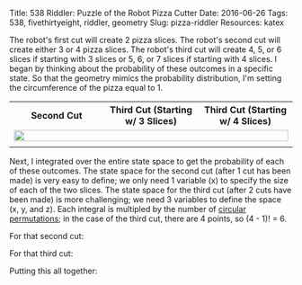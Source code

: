 Title: 538 Riddler: Puzzle of the Robot Pizza Cutter
Date: 2016-06-26
Tags: 538, fivethirtyeight, riddler, geometry
Slug: pizza-riddler
Resources: katex

The robot's first cut will create 2 pizza slices.  The robot's second cut will create either 3 or 4 pizza slices.  The robot's third cut will create 4, 5, or 6 slices if starting with 3 slices or 5, 6, or 7 slices if starting with 4 slices.  I began by thinking about the probability of these outcomes in a specific state.  So that the geometry mimics the probability distribution, I'm setting the circumference of the pizza equal to 1.

<table>
<tr><th style = 'width:33%;'>Second Cut</th><th style = 'width:33%;'>Third Cut (Starting w/ 3 Slices)</th><th style = 'width:33%;'>Third Cut (Starting w/ 4 Slices)</th></tr>
<tr><td colspan = '3'><img src = '/images/pizza-riddler.jpg' width='100%'></td></tr>
<tr>
	<td style = "vertical-align: top;">
		<div class="inline-equation" data-expr="\scriptsize{  P(S_{2} = 3) = A^2 + B^2 }"></div>
		<div class="inline-equation" data-expr="\scriptsize{ P(S_{2} = 4) = 2AB }"></div>
	</td>
	<td>
		<div class="inline-equation" data-expr="\scriptsize{ P(S_{3} = 4 | S_{2} = 3) = A^2 + B^2 + C^2 + D^2 + 2BD }"></div>
		<div class="inline-equation" data-expr="\scriptsize{ P(S_{3} = 5 | S_{2} = 3) = 2 \left( AB + BC + CD + DA \right) }"></div>
		<div class="inline-equation" data-expr="\scriptsize{ P(S_{3} = 6 | S_{2} = 3) = 2AC }"></div>
	</td>
	<td>
		<div class="inline-equation" data-expr="\scriptsize{ P(S_{3} = 5 | S_{2} = 4) = A^2 + B^2 + C^2 + D^2 }"></div>
		<div class="inline-equation" data-expr="\scriptsize{ P(S_{3} = 6 | S_{2} = 4) = 2 \left( AB + BC + CD + DA \right) }"></div>
		<div class="inline-equation" data-expr="\scriptsize{ P(S_{3} = 7 | S_{2} = 4) = 2 \left( AC + BD \right) }"></div>
	</td>
</tr>
</table>

Next, I integrated over the entire state space to get the probability of each of these outcomes.  The state space for the second cut (after 1 cut has been made) is very easy to define; we only need 1 variable (x) to specify the size of each of the two slices.  The state space for the third cut (after 2 cuts have been made) is more challenging; we need 3 variables to define the space (x, y, and z). Each integral is multipled by the number of [circular permutations](http://mathworld.wolfram.com/CircularPermutation.html); in the case of the third cut, there are 4 points, so (4 - 1)! = 6.

For that second cut:
<div class="inline-equation" data-expr="(A, B) = \left\{ \left( x, 1 - x \right) : 0 \leq x \leq 1 \right\}"></div>
<div class="inline-equation" data-expr="P(S_{2} = 3) = \int_{0}^{1} x^2 + \left( 1 - x \right) ^2 dx = \frac{2}{3}"></div>
<div class="inline-equation" data-expr="P(S_{2} = 4) = \int_{0}^{1} 2x \left( 1 - x \right) dx = \frac{1}{3}"></div>

For that third cut:
<div class="inline-equation" data-expr="(A, B, C, D) = \left\{ \left( z, y - z, x - y, 1 - x \right) : 0 \leq z \leq y \leq x \leq 1 \right\}"></div>
<div class="inline-equation" data-expr="P(S_{3} = 4 | S_{2} = 3) = 3! \int_{0}^{1} \int_{z}^{1} \int_{y}^{1} z^2 + \left( y - z \right) ^2 + \left( x - y \right) ^2 + \left( 1 - x \right) ^2 + 2 \left( y - z \right) \left( 1 - x \right) \,dx\,dy\,dz = \frac{1}{2}"></div>
<div class="inline-equation" data-expr="P(S_{3} = 5 | S_{2} = 3) = 3! \int_{0}^{1} \int_{z}^{1} \int_{y}^{1} 2 \left( z \left( y - z \right) + \left( x - y \right) \left( y - z \right) + \left( 1 - x \right) \left( x - y \right) + z \left( 1 - x \right) \right) \,dx\,dy\,dz = \frac{2}{5}"></div>
<div class="inline-equation" data-expr="P(S_{3} = 6 | S_{2} = 3) = 3! \int_{0}^{1} \int_{z}^{1} \int_{y}^{1} 2 z \left( x - y \right) \,dx\,dy\,dz = \frac{1}{10}"></div>
<div class="inline-equation" data-expr="P(S_{3} = 5 | S_{2} = 4) = 3! \int_{0}^{1} \int_{z}^{1} \int_{y}^{1} z^2 + \left( y - z \right) ^2 + \left( x - y \right) ^2 + \left( 1 - x \right) ^2 \,dx\,dy\,dz = \frac{2}{5}"></div>
<div class="inline-equation" data-expr="P(S_{3} = 6 | S_{2} = 4) = P(S_{3} = 5 | S_{2} = 3)"></div>
<div class="inline-equation" data-expr="P(S_{3} = 7 | S_{2} = 4) = 3! \int_{0}^{1} \int_{z}^{1} \int_{y}^{1} 2 \left( z \left( x - y \right) + \left( y - z \right) \left( 1 - x \right) \right) \,dx\,dy\,dz = \frac{1}{5}"></div>

Putting this all together:
<div class="equation" data-expr="E\left[S_{3}\right] = \frac{2}{3} \left( 4 * \frac{1}{2} + 5 * \frac{2}{5} + 6 * \frac{1}{10} \right) + \frac{1}{3} \left( 5 * \frac{2}{5} + 6 * \frac{2}{5} + 7 * \frac{1}{5} \right) = 5"></div>
